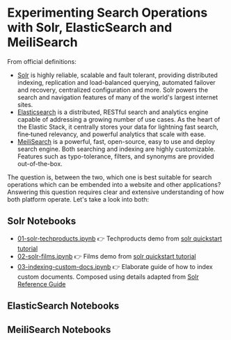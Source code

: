 # Experimenting Search Operations with Solr, ElasticSearch and MeiliSearch

From official definitions:  

- [Solr](https://solr.apache.org/) is highly reliable, scalable and fault tolerant, providing distributed indexing, replication and load-balanced querying, automated failover and recovery, centralized configuration and more. Solr powers the search and navigation features of many of the world's largest internet sites.
- [Elasticsearch](https://www.elastic.co/elasticsearch/) is a distributed, RESTful search and analytics engine capable of addressing a growing number of use cases. As the heart of the Elastic Stack, it centrally stores your data for lightning fast search, fine‑tuned relevancy, and powerful analytics that scale with ease.
- [MeiliSearch](https://github.com/meilisearch/MeiliSearch) is a powerful, fast, open-source, easy to use and deploy search engine. Both searching and indexing are highly customizable. Features such as typo-tolerance, filters, and synonyms are provided out-of-the-box.

The question is, between the two, which one is best suitable for search operations which can be embended into a website and other applications? Answering this question requires clear and extensive understanding of how both platform operate. Let's take a look into both:

## Solr Notebooks  

- [01-solr-techproducts.ipynb](01-solr-techproducts.ipynb) 👉 Techproducts demo from [solr quickstart tutorial](https://solr.apache.org/guide/8_8/solr-tutorial.html)  
- [02-solr-films.ipynb](02-solr-films.ipynb) 👉 Films demo from [solr quickstart tutorial](https://solr.apache.org/guide/8_8/solr-tutorial.html)  
- [03-indexing-custom-docs.ipynb](03-indexing-custom-docs.ipynb) 👉 Elaborate guide of how to index custom documents. Composed using details adapted from [Solr Reference Guide](https://solr.apache.org/guide/8_8/)  

## ElasticSearch Notebooks


## MeiliSearch Notebooks 
